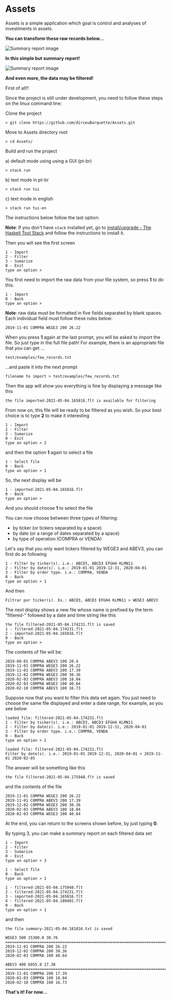 # Assets

Assets is a simple application which goal is control and analyses of investiments in assets.

**You can transform these raw records below...**

<div style="display: flex;">
   <img src="./images/raw_data.png" alt="Summary report image" />
</div>

**In this simple but summary report!**

<div style="display: flex; height=300px">
   <img src="./images/summary_report.png" alt="Summary report image" />
</div>

**And even more, the data may be filtered!**

First of all!!

Since the project is still under development, you need to follow these steps on the linux command line:

Clone the project

```console
> git clone https://github.com/dirceuBarquette/Assets.git
``` 
Move to Assets directory root

```console
> cd Assets/
```

Build and run the project

a) default mode using using a GUI (pt-br)

```console
> stack run
```

b) text mode in pt-br

```console
> stack run tui
```

c) text mode in english

```console
> stack run tui-en
```

The instructions below follow the last option:

**Note**: If you don't have `stack` installed yet, go to [install/upgrade - The Haskell Tool Stack](https://docs.haskellstack.org/en/stable/install_and_upgrade/) and follow the instructions to install it.

Then you will see the first screen

```console
1 - Import
2 - Filter
3 - Sumarize
0 - Exit
type an option > 
```

You first need to import the raw data from your file system, so press **1** to do this.

```console
1 - Import
0 - Back
type an option >
```

**Note**: raw data must be formatted in five fields separated by blank spaces. Each individual field must follow these rules below:

```console
2019-11-01 COMPRA WEGE3 200 26.22
```

 When you press **1** again at the last prompt, you will be asked to import the file. So just type in the full file path! For example, there is an appropriate file that you can get ...

```console
test/examples/few_records.txt
```

...and paste it into the next prompt

```console
filename to import > test/examples/few_records.txt
```

Then the app will show you everything is fine by displaying a message like this

```console
the file imported-2021-05-04.165816.flt is available for filtering
```

From now on, this file will be ready to be filtered as you wish. So your best choice is to type **2** to make it interesting

```console
1 - Import
2 - Filter
3 - Sumarize
0 - Exit
type an option > 2
```
and then the option **1** again to select a file

```console
1 - Select file
0 - Back
type an option > 1
```
So, the next display will be

```console
1 - imported-2021-05-04.165816.flt
0 - Back
type an option >
```
And you should choose **1** to select the file

You can now choose between three types of filtering:

+ by ticker (or tickers separated by a space)
+ by date (or a range of dates separated by a space)
+ by type of operation (COMPRA or VENDA)

Let's say that you only want tickers filtered by WEGE3 and ABEV3, you can first do as
following

```console
1 - Filter by ticker(s). i.e.: ABCD3, ABCD3 EFGH4 KLMN11
2 - Filter by date(s). i.e.: 2019-01-01 2019-12-31, 2020-04-01
3 - Filter by order type. i.e.: COMPRA, VENDA
0 - Back
type an option > 1

```

And then

```console
Filtrar por ticker(s). Ex.: ABCD3, ABCD3 EFGH4 KLMN11 > WEGE3 ABEV3
```

The next display shows a new file whose name is prefixed by the term "filtered-" followed by a date and time string like this

```console
the file filtered-2021-05-04.174231.flt is saved
1 - filtered-2021-05-04.174231.flt
2 - imported-2021-05-04.165816.flt
0 - Back
type an option >
```

The contents of file will be:

```console
2019-08-01 COMPRA ABEV3 100 20.4
2019-11-01 COMPRA WEGE3 200 26.22
2019-11-01 COMPRA ABEV3 200 17.39
2019-12-02 COMPRA WEGE3 200 30.36
2020-02-03 COMPRA ABEV3 100 18.04
2020-02-03 COMPRA WEGE3 100 40.64
2020-02-10 COMPRA ABEV3 100 16.73
```

Suppose now that you want to filter this data set again. You just need to choose the same file displayed and enter a date range, for example, as you see below

```console
loaded file: filtered-2021-05-04.174231.flt
1 - Filter by ticker(s). i.e.: ABCD3, ABCD3 EFGH4 KLMN11
2 - Filter by date(s). i.e.: 2019-01-01 2019-12-31, 2020-04-01
3 - Filter by order type. i.e.: COMPRA, VENDA
0 - Back
type an option > 2
```

```console
loaded file: filtered-2021-05-04.174231.flt
Filter by date(s). i.e.: 2019-01-01 2019-12-31, 2020-04-01 > 2019-11-01 2020-02-05
```

The answer will be something like this

```console
the file filtered-2021-05-04.175948.flt is saved
```

and the contents of the file

```console
2019-11-01 COMPRA WEGE3 200 26.22
2019-11-01 COMPRA ABEV3 200 17.39
2019-12-02 COMPRA WEGE3 200 30.36
2020-02-03 COMPRA ABEV3 100 18.04
2020-02-03 COMPRA WEGE3 100 40.64
```

At the end, you can return to the screens shown before, by just typing **0**.

By typing 3, you can make a summary report on each filtered data set

```console
1 - Import
2 - Filter
3 - Sumarize
0 - Exit
type an option > 3
```

```console
1 - Select file
0 - Back
type an option > 1
```

```console
1 - filtered-2021-05-04.175948.flt
2 - filtered-2021-05-04.174231.flt
3 - imported-2021-05-04.165816.flt
4 - filtered-2021-05-04.180402.flt
0 - Back
type an option > 1
```

and then

```console
the file summary-2021-05-04.181816.txt is saved
```

```console
WEGE3 500 15380.0 30.76
================================================================================
2019-11-01 COMPRA 200 26.22
2019-12-02 COMPRA 200 30.36
2020-02-03 COMPRA 100 40.64

ABEV3 400 6955.0 17.38
================================================================================
2019-11-01 COMPRA 200 17.39
2020-02-03 COMPRA 100 18.04
2020-02-10 COMPRA 100 16.73

```

**That's it! For now...**
